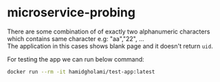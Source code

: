 # microservice-probing

There are some combination of of exactly two alphanumeric characters which contains same character e.g: "aa","22", ... <br />
The application in this cases shows blank page and it doesn't return `uid`.

For testing the app we can run below command:
```sh
docker run --rm -it hamidgholami/test-app:latest
```
